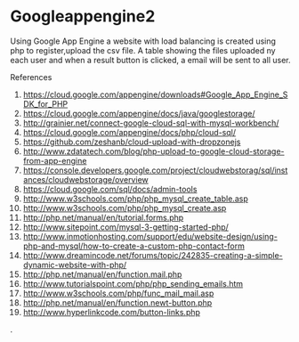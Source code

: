 # Googleappengine2

Using Google App Engine a website with load balancing is created using php to register,upload the csv file. A table showing the files uploaded ny each user and when a result button is clicked, a email will be sent to all user.


References

1. https://cloud.google.com/appengine/downloads#Google_App_Engine_SDK_for_PHP
2. https://cloud.google.com/appengine/docs/java/googlestorage/
3. http://grainier.net/connect-google-cloud-sql-with-mysql-workbench/
4. https://cloud.google.com/appengine/docs/php/cloud-sql/
5. https://github.com/zeshanb/cloud-upload-with-dropzonejs
6. http://www.zdatatech.com/blog/php-upload-to-google-cloud-storage-from-app-engine
7. https://console.developers.google.com/project/cloudwebstorag/sql/instances/cloudwebstorage/overview
8. https://cloud.google.com/sql/docs/admin-tools
9. http://www.w3schools.com/php/php_mysql_create_table.asp
10. http://www.w3schools.com/php/php_mysql_create.asp
11. http://php.net/manual/en/tutorial.forms.php
12. http://www.sitepoint.com/mysql-3-getting-started-php/
13. http://www.inmotionhosting.com/support/edu/website-design/using-php-and-mysql/how-to-create-a-custom-php-contact-form
14. http://www.dreamincode.net/forums/topic/242835-creating-a-simple-dynamic-website-with-php/
15. http://php.net/manual/en/function.mail.php
16. http://www.tutorialspoint.com/php/php_sending_emails.htm
17. http://www.w3schools.com/php/func_mail_mail.asp
18. http://php.net/manual/en/function.newt-button.php
19. http://www.hyperlinkcode.com/button-links.php
 






.
